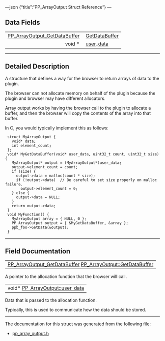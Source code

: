 —json {“title”:“PP\_ArrayOutput Struct Reference”} —

Data Fields
-----------

<table><tbody><tr class="odd"><td style="text-align: right;"><a href="/docs/native-client/pepper_beta/c/group___typedefs#gaa363de651fad7342a37ec58375276af7" class="el">PP_ArrayOutput_GetDataBuffer</a> </td><td><a href="/docs/native-client/pepper_beta/c/struct_p_p___array_output#acfd88c0475e6518cc9ed058c85744c58" class="el">GetDataBuffer</a></td></tr><tr class="even"><td style="text-align: right;">void * </td><td><a href="/docs/native-client/pepper_beta/c/struct_p_p___array_output#a6323083ee2b06f902c9c334c6b10a6d0" class="el">user_data</a></td></tr></tbody></table>

------------------------------------------------------------------------

<span id="details" class="anchor" style="margin: 0;"></span>

Detailed Description
--------------------

A structure that defines a way for the browser to return arrays of data to the plugin.

The browser can not allocate memory on behalf of the plugin because the plugin and browser may have different allocators.

Array output works by having the browser call to the plugin to allocate a buffer, and then the browser will copy the contents of the array into that buffer.

In C, you would typically implement this as follows:

     struct MyArrayOutput {
       void* data;
       int element_count;
     };
     void* MyGetDataBuffer(void* user_data, uint32_t count, uint32_t size) {
       MyArrayOutput* output = (MyArrayOutput*)user_data;
       output->element_count = count;
       if (size) {
         output->data = malloc(count * size);
         if (!output->data)  // Be careful to set size properly on malloc failure.
           output->element_count = 0;
       } else {
         output->data = NULL;
       }
       return output->data;
     }
     void MyFunction() {
       MyArrayOutput array = { NULL, 0 };
       PP_ArrayOutput output = { &MyGetDataBuffer, &array };
       ppb_foo->GetData(&output);
     }

------------------------------------------------------------------------

Field Documentation
-------------------

<span id="acfd88c0475e6518cc9ed058c85744c58" class="anchor" style="margin: 0;"></span>

<table><tbody><tr class="odd"><td><a href="/docs/native-client/pepper_beta/c/group___typedefs#gaa363de651fad7342a37ec58375276af7" class="el">PP_ArrayOutput_GetDataBuffer</a> <a href="/docs/native-client/pepper_beta/c/struct_p_p___array_output#acfd88c0475e6518cc9ed058c85744c58" class="el">PP_ArrayOutput::GetDataBuffer</a></td></tr></tbody></table>

A pointer to the allocation function that the browser will call.

<span id="a6323083ee2b06f902c9c334c6b10a6d0" class="anchor" style="margin: 0;"></span>

<table><tbody><tr class="odd"><td>void* <a href="/docs/native-client/pepper_beta/c/struct_p_p___array_output#a6323083ee2b06f902c9c334c6b10a6d0" class="el">PP_ArrayOutput::user_data</a></td></tr></tbody></table>

Data that is passed to the allocation function.

Typically, this is used to communicate how the data should be stored.

------------------------------------------------------------------------

The documentation for this struct was generated from the following file:

-   <a href="/docs/native-client/pepper_beta/c/pp__array__output_8h/" class="el">pp_array_output.h</a>
